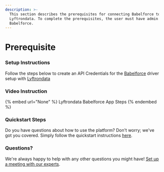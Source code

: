 ```yaml
---
description: >-
  This section describes the prerequisites for connecting Babelforce to
  Lyftrondata. To complete the prerequisites, the user must have admin access to
  Babelforce.
---
```


# Prerequisite

<mark style="color:blue;"></mark>

### Setup Instructions

Follow the steps below to create an API Credentials for the [Babelforce](None) driver setup with [Lyftrondata](https://www.lyftrondata.com)

### Video Instruction

{% embed url="None" %}
Lyftrondata Babelforce App Steps
{% endembed %}

### Quickstart Steps

Do you have questions about how to use the platform? Don't worry; we've got you covered. Simply follow the quickstart instructions [here](README.md).

### Questions? <a href="#questions" id="questions"></a>

We're always happy to help with any other questions you might have! [Set up a meeting with our experts](https://www.lyftrondata.com/book-a-meeting/).

